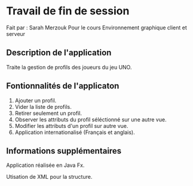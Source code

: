 # Travail de fin de session
Fait par : Sarah Merzouk
Pour le cours Environnement graphique client et serveur

## Description de l'application
Traite la gestion de profils des joueurs du jeu UNO. 

## Fontionnalités de l'applicaton
1. Ajouter un profil.
2. Vider la liste de profils.
3. Retirer seulement un profil.
4. Observer les attributs du profil séléctionné sur une autre vue.
5. Modifier les attributs d'un profil sur autre vue.
6. Application internationalisé (Français et anglais).

## Informations supplémentaires
Application réalisée en Java Fx.

Utisation de XML pour la structure.
